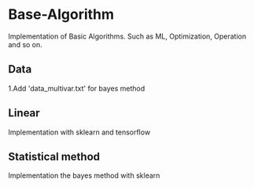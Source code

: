 # Base-Algorithm
Implementation of Basic Algorithms. Such as ML, Optimization, Operation and so on.

## Data
1.Add 'data_multivar.txt' for bayes method

## Linear
Implementation with sklearn and tensorflow

## Statistical method
Implementation the bayes method with sklearn